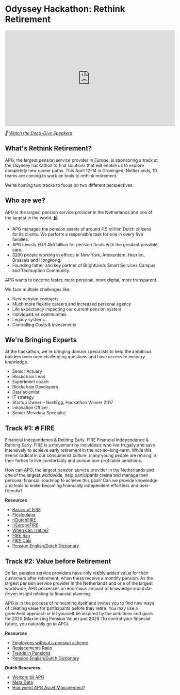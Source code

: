 # Odyssey Hackathon: Rethink Retirement

<iframe width="560" height="315" src="https://www.youtube.com/embed/C7KRtnpT-Qc" frameborder="0" allow="accelerometer; autoplay; encrypted-media; gyroscope; picture-in-picture" allowfullscreen></iframe>

*🎥 [Watch the Deep-Dive Speakers](https://groeifabriek.com/hackathon/deepdive.html)*

## What's Rethink Retirement?
APG, the largest pension service provider in Europe, is sponsoring a track at the Odyssey hackathon to find solutions that will enable us to explore completely new career paths. This April 12-14 in Groningen, Netherlands, 10 teams are coming to work on tools to rethink retirement.

We're hosting two tracks to focus on two different perspectives.

## Who are we?

APG is the largest pension service provider in the Netherlands and one of the largest in the world. [📹](https://youtu.be/zy_IttWM7nE)
* APG manages the pension assets of around 4.5 million Dutch citizens for its clients. We perform a responsible task for one in every five families.
* APG invests EUR 450 billion for pension funds with the greatest possible care.
* 3200 people working in offices in New York, Amsterdam, Heerlen, Brussels and Hongkong.
* Founding father and key partner of Brightlands Smart Services Campus and Techruption Community.

APG wants to become faster, more personal, more digital, more transparent.

We face multiple challenges like:

* New pension contracts
* Much more flexible careers and increased personal agency
* Life expectancy impacting our current pension system
* Individuals vs communities
* Legacy systems
* Controlling Costs & Investments

## We're Bringing Experts

At the hackathon, we're bringing domain specialists to help the ambitious builders overcome challenging questions and have access to industry knowledge.

* Senior Actuary
* Blockchain Lead
* Experiment coach
* Blockchain Developers
* Data scientist
* IT strategy
* Startup Owner – NestEgg, Hackathon Winner 2017
* Innovation Officer
* Senior Metadata Specialist

## Track #1: 🔥 FIRE

Financial Independence & Retiring Early. FIRE Financial Independence & Retiring Early. FIRE is a movement by individuals who live frugally and save intensively to achieve early retirement in the not-so-long-term. While this seems radical in our consumerist culture, many young people are retiring in their forties to live comfortably and pursue non-profitable ambitions.

How can APG, the largest pension service provider in the Netherlands and one of the largest worldwide, help participants create and manage their personal financial roadmap to achieve this goal? Can we provide knowledge and tools to make becoming financially independent effortless and user-friendly?

**Resources**
* [Basics of FIRE](https://twocents.lifehacker.com/the-basics-of-fire-financial-independence-and-early-re-1820129768)
* [FIcalculator](https://datajournalist.shinyapps.io/ficulator/)
* [r/DutchFIRE](https://www.reddit.com/r/DutchFIRE)
* [r/EuropeFIRE](https://www.reddit.com/r/EuropeFIRE/)
* [When can I retire?](https://networthify.com/calculator/earlyretirement?income=50000&initialBalance=0&expenses=20000&annualPct=5&withdrawalRate=4)
* [FIRE Sim](http://www.cfiresim.com/)
* [FIRE Calc](https://www.firecalc.com/index.php)
* [Pension English/Dutch Dictionary](https://drive.google.com/file/d/0B7rbxUFehbJGdzR4ODVENEV0NjhyTWJDbUFuTFltei1LMGlJ/view?usp=sharing)

## Track #2: Value before Retirement

So far, pension service providers have only visibly added value for their customers after retirement, when these receive a monthly pension. As the largest pension service provider in the Netherlands and one of the largest worldwide, APG possesses an enormous amount of knowledge and data-driven insight relating to financial planning.

APG is in the process of reinventing itself and invites you to find new ways of creating value for participants before they retire. You may use a greenfield approach or let yourself be inspired by the ambitions and goals for 2020 (Maximizing Pension Value) and 2025 (To control your financial future, you naturally go to APG).

**Resources**
* [Employees without a pension scheme](https://www.cbs.nl/nl-nl/maatwerk/2018/45/witte-vlek-op-pensioengebied-2016)
* [Replacements Ratio](https://www.netspar.nl/assets/uploads/Netspar_design_41-WEB-1.pdf)
* [Trends in Pensions](https://www.ser.nl/-/media/ser/downloads/toespraken/2016-actuele-trends-pensioenen.pdf)
* [Pension English/Dutch Dictionary](https://drive.google.com/file/d/0B7rbxUFehbJGdzR4ODVENEV0NjhyTWJDbUFuTFltei1LMGlJ/view?usp=sharing)

**Dutch Resources**
* [Welkom bij APG](https://www.youtube.com/watch?v=oLv21P3VdDU)
* [Meta Data](https://www.youtube.com/watch?v=y0uEQ0oBU04&feature=youtu.be)
* [Hoe werkt APG Asset Management?](https://youtu.be/QIApWszZ4fs)

